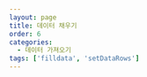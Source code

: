 ```yaml
---
layout: page
title: 데이터 채우기
order: 6
categories:
  - 데이터 가져오기
tags: ['filldata', 'setDataRows']
---
```

